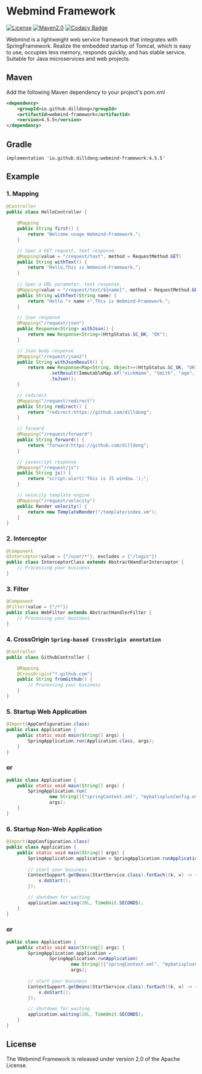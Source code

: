 
# Webmind Framework

[![License](https://img.shields.io/github/license/dilldong/webmind)](https://raw.githubusercontent.com/dilldong/webmind/master/LICENSE)
[![Maven2.0](https://img.shields.io/badge/maven-build-blue)](https://mvnrepository.com/artifact/io.github.dilldong/webmind-framework)
[![Codacy Badge](https://app.codacy.com/project/badge/Grade/e457baf96038467f814c72d0300eda44)](https://app.codacy.com/gh/dilldong/webmind/dashboard?utm_source=gh&utm_medium=referral&utm_content=&utm_campaign=Badge_grade)

Webmind is a lightweight web service framework that integrates with SpringFramework. Realize the embedded startup of Tomcat, which is easy to use, occupies less memory, responds quickly, and has stable service. Suitable for Java microservices and web projects.
## Maven
Add the following Maven dependency to your project's pom.xml
```xml
<dependency>
    <groupId>io.github.dilldong</groupId>
    <artifactId>webmind-framework</artifactId>
    <version>4.5.5</version>
</dependency>
```
## Gradle
```text
implementation 'io.github.dilldong:webmind-framework:4.5.5'
```

## Example
### 1. Mapping
```java
@Controller
public class HelloController {
    
    @Mapping
    public String first() {
        return "Welcome usage Webmind-Framework.";
    }

    // Spec a GET request, text response.
    @Mapping(value = "/request/text", method = RequestMethod.GET)
    public String withText() {
        return "Hello,This is Webmind-Framework.";
    }
    
    // Spec a URL parameter, text response.
    @Mapping(value = "/request/text/${name}", method = RequestMethod.GET)
    public String withText(String name) {
        return "Hello "+ name +",This is Webmind-Framework.";
    }

    // Json response
    @Mapping("/request/json")
    public Response<String> withJson() {
        return new Response<String>(HttpStatus.SC_OK, "OK");
    }

    // Json body response
    @Mapping("/request/json2")
    public String withJsonResult() {
        return new Response<Map<String, Object>>(HttpStatus.SC_OK, "OK")
                .setResult(ImmutableMap.of("nickName", "Smith", "age", 26, "gender", "Male"))
                .toJson();
    }

    // redirect
    @Mapping("/request/redirect")
    public String redirect() {
        return "redirect:https://github.com/dilldong";
    }

    // forward
    @Mapping("/request/forward")
    public String forward() {
        return "forward:https://github.com/dilldong";
    }

    // javascript response
    @Mapping("/request/js")
    public String js() {
        return "script:alert('This is JS window.');";
    }

    // velocity template engine
    @Mapping("/request/velocity")
    public Render velocity() {
        return new TemplateRender("/template/index.vm");
    }
}
```

### 2. Interceptor
```java
@Component
@Interceptor(value = {"/user/*"}, excludes = {"/login"})
public class InterceptorClass extends AbstractHandlerInterceptor {
    // Processing your business
}
```

### 3. Filter
```java
@Component
@Filter(value = {"/*"})
public class WebFilter extends AbstractHandlerFilter {
    // Processing your business
}
```

### 4. CrossOrigin `Spring-based CrossOrigin annotation`
```java
@Controller
public class GithubController {

    @Mapping
    @CrossOrigin("*.github.com")
    public String fromGithub() {
        // Processing your business
    }
}
```

### 5. Startup Web Application
```java
@Import(AppConfiguration.class)
public class Application {
    public static void main(String[] args) {
        SpringApplication.run(Application.class, args);
    }
}
```
### or
```java
public class Application {
    public static void main(String[] args) {
        SpringApplication.run(
                new String[]{"springContext.xml", "mybatisplusConfig.xml"},
                args);
    }
}
```
### 6. Startup Non-Web Application
```java
@Import(AppConfiguration.class)
public class Application {
    public static void main(String[] args) {
        SpringApplication application = SpringApplication.runApplication(Application.class, args);
        
        // start your business
        ContextSupport.getBeans(StartService.class).forEach((k, v) -> {
            v.doStart();
        });

        // shutdown for waiting
        application.waiting(20L, TimeUnit.SECONDS);
    }
}
```
### or
```java
public class Application {
    public static void main(String[] args) {
        SpringApplication application =
                SpringApplication.runApplication(
                        new String[]{"springContext.xml", "mybatisplusConfig.xml"},
                        args);
                        
        // start your business                
        ContextSupport.getBeans(StartService.class).forEach((k, v) -> {
            v.doStart();
        });

        // shutdown for waiting
        application.waiting(20L, TimeUnit.SECONDS);
    }
}
```
## License
The Webmind Framework is released under version 2.0 of the Apache License.